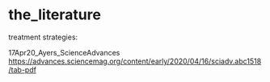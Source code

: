 # the_literature


treatment strategies:

  17Apr20_Ayers_ScienceAdvances https://advances.sciencemag.org/content/early/2020/04/16/sciadv.abc1518/tab-pdf
